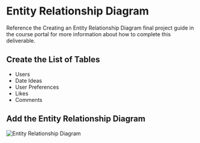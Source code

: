 # Entity Relationship Diagram

Reference the Creating an Entity Relationship Diagram final project guide in the course portal for more information about how to complete this deliverable.

## Create the List of Tables

- Users
- Date Ideas
- User Preferences
- Likes
- Comments

## Add the Entity Relationship Diagram

![Entity Relationship Diagram](https://github.com/user-attachments/assets/05a632f7-29d8-4e24-b331-bee46e2791ed)
